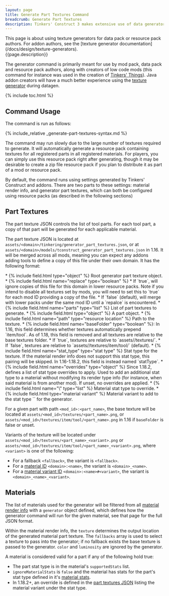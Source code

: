 ```yaml
---
layout: page
title: Generate Part Textures Command
breadcrumb: Generate Part Textures
description: Tinkers' Construct 3 makes extensive use of data generators to generate material variants of tool parts with more detail than a simple tint. The generate part textures command makes this feature available to data pack and resource pack creators.
---
```

<div class="hatnote" markdown=1>
This page is about using texture generators for data pack or resource pack authors. For addon authors, see the [texture generator documentation](/docs/design/texture-generators).
</div>
{{page.description}}

The generator command is primarily meant for use by mod pack, data pack and resource pack authors, along with creators of low code mods (this command for instance was used in the creation of [Tinkers' Things](/projects#tinkers-things)). Java addon creators will have a much better experience using the [texture generator](/docs/design/texture-generators) during datagen.

{% include toc.html %}

## Command Usage

The command is run as follows:

{% include_relative _generate-part-textures-syntax.md %}

The command may run slowly due to the large number of textures required to generate. It will automatically generate a resource pack containing textures for all registered parts in all registered materials. For players, you can simply use this resource pack right after generating, though it may be desirable to create a zip file resource pack if you plan to distribute it as part of a mod or resource pack.

By default, the command runs using settings generated by Tinkers' Construct and addons. There are two parts to these settings: material render info, and generator part textures, which can both be configured using resource packs (as described in the following sections)

## Part Textures

The part texture JSON controls the list of tool parts. For each tool part, a copy of that part will be generated for each applicable material.

The part texture JSON is located at `assets/<domain>/tinkering/generator_part_textures.json`, or at `assets/<domain>/models/tconstruct_generator_part_textures.json` in 1.16. It will be merged across all mods, meaning you can expect any addons adding tools to define a copy of this file under their own domain. It has the following format:

<div class="treeview" markdown=1>
* {% include field.html type="object" %} Root generator part texture object.
    * {% include field.html name="replace" type="boolean" %}
         * If `true`, will ignore copies of this file for this domain in lower resource packs. Note if you intend to disable all textures set by mods, you will need to set this to `true` for each mod ID providing a copy of the file.
         * If `false` (default), will merge with lower packs under the same mod ID until a `repalce` is encountered.
    * {% include field.html name="parts" type="list" %} List of part textures to generate.
        * {% include field.html type="object" %} A part object.
            * {% include field.html name="path" type="resource location" %} Path to the texture.
            * {% include field.html name="baseFolder" type="boolean" %}: In 1.16, this field determines whether textures automatically prepend `item/tool`. As of 1.18, this field is removed and all textures are relative to the base textures folder.
                 * If `true`, textures are relative to `assets/<mod_id>/textures/`.
                 * If `false`, textures are relative to `assets/<mod_id>/textures/item/tool/` (default).
            * {% include field.html name="stat_type" type="stat type" %} Stat type for the texture. If the material render info does not support this stat type, this pairing will be skipped. In 1.16-1.18.2, this field is instead named `statType`.
    * {% include field.html name="overrides" type="object" %} Since 1.18.2, defines a list of stat type overrides to apply. Used to add an additional stat type to a material without modifying its render type info (for instance, when said material is from another mod). If unset, no overrides are applied.
        * {% include field.html name="\<stat_type\>" type="list" %} Material stat type to override.
            * {% include field.html type="material variant" %} Material variant to add to the stat type `<stat_type>` for the generator.
</div>

For a given part with path `<mod_id>:<part_name>`, the base texture will be located at `assets/<mod_id>/textures/<part_name>.png`, or `assets/<mod_id>/textures/item/tool/<part_name>.png` in 1.16 if `baseFolder` is false or unset.

Variants of the texture will be located under `assets/<mod_id>/textures/<part_name>_<variant>.png` or `assets/<mod_id>/textures/item/tool/<part_name>_<variant>.png`, where `<variant>` is one of the following:

* For a fallback `<fallback>`, the variant is `<fallback>`.
* For a [material ID](/docs/json/materials) `<domain>:<name>`, the variant is `<domain>_<name>`.
* For a [material variant ID](/docs/json/materials#variants) `<domain>:<name>#<variant>`, the variant is `<domain>_<name>_<variant>`.

## Materials

The list of materials used for the generator will be filtered from all [material render info](/docs/json/material-render-info) with a `generator` object defined, which defines how the generator command will run for the given material, see that page for the full JSON format.

Within the material render info, the `texture` determines the output location of the generated material part texture. The `fallbacks` array is used to select a texture to pass into the generator; if no fallback exists the base texture is passed to the generator. `color` and `luminosity` are ignored by the generator.

A material is considered valid for a part if any of the following hold true:
* The part stat type is in the material's `supportedStats` list.
* `ignoreMaterialStats` is `false` and the material has stats for the part's stat type defined in it's [material stats](/docs/json/materials#stats).
* In 1.18.2+, an override is defined in the [part textures JSON](#part-textures) listing the material variant under the stat type.